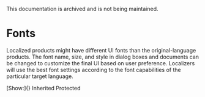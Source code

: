 This documentation is archived and is not being maintained.

# Fonts

Localized products might have different UI fonts than the original-language products. The font name, size, and style in dialog boxes and documents can be changed to customize the final UI based on user preference. Localizers will use the best font settings according to the font capabilities of the particular target language.

[Show:]{} Inherited Protected
